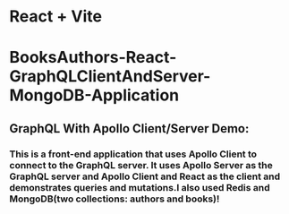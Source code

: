 # React + Vite
# BooksAuthors-React-GraphQLClientAndServer-MongoDB-Application

## GraphQL With Apollo Client/Server Demo:

### This is a front-end application that uses Apollo Client to connect to the GraphQL server. It uses Apollo Server as the GraphQL server and Apollo Client and React as the client and demonstrates queries and mutations.I also used Redis and MongoDB(two collections: authors and books)! 

